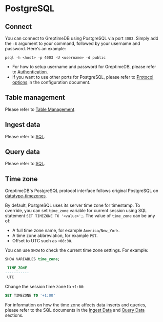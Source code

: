 # PostgreSQL

## Connect

You can connect to GreptimeDB using PostgreSQL via port `4003`.
Simply add the `-U` argument to your command, followed by your username and password. Here's an example:

```shell
psql -h <host> -p 4003 -U <username> -d public
```

- For how to setup username and password for GreptimeDB, please refer to [Authentication](/user-guide/operations/authentication.md).
- If you want to use other ports for PostgreSQL, please refer to [Protocol options](/user-guide/operations/configuration.md#protocol-options) in the configuration document.


## Table management

Please refer to [Table Management](/user-guide/table-management.md).

## Ingest data

Please refer to [SQL](/user-guide/ingest-data/for-iot/sql.md).

## Query data

Please refer to [SQL](/user-guide/query-data/sql.md).

## Time zone

GreptimeDB's PostgreSQL protocol interface follows original PostgreSQL on [datatype-timezones](https://www.postgresql.org/docs/current/datatype-datetime.html#DATATYPE-TIMEZONES).

By default, PostgreSQL uses its server time zone for timestamp. To override, you can
set `time_zone` variable for current session using SQL statement `SET TIMEZONE TO '<value>';`.
The value of `time_zone` can be any of:

- A full time zone name, for example `America/New_York`.
- A time zone abbreviation, for example `PST`.
- Offset to UTC such as `+08:00`.

You can use `SHOW` to check the current time zone settings. For example:

```sql
SHOW VARIABLES time_zone;
```

```sql
 TIME_ZONE 
-----------
 UTC
```

Change the session time zone to `+1:00`:

```SQL
SET TIMEZONE TO '+1:00'
```

For information on how the time zone affects data inserts and queries, please refer to the SQL documents in the [Ingest Data](/user-guide/ingest-data/for-iot/sql.md#time-zone) and [Query Data](/user-guide/query-data/sql.md#time-zone) sections.

